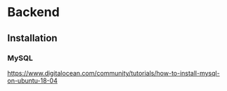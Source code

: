 # Backend
## Installation
### MySQL
https://www.digitalocean.com/community/tutorials/how-to-install-mysql-on-ubuntu-18-04
